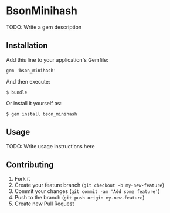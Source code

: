 # BsonMinihash

TODO: Write a gem description

## Installation

Add this line to your application's Gemfile:

    gem 'bson_minihash'

And then execute:

    $ bundle

Or install it yourself as:

    $ gem install bson_minihash

## Usage

TODO: Write usage instructions here

## Contributing

1. Fork it
2. Create your feature branch (`git checkout -b my-new-feature`)
3. Commit your changes (`git commit -am 'Add some feature'`)
4. Push to the branch (`git push origin my-new-feature`)
5. Create new Pull Request
